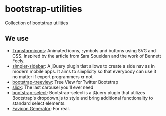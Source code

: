 # bootstrap-utilities
Collection of bootstrap utilities

## We use

* [Transformicons](http://www.transformicons.com/): Animated icons, symbols and buttons using SVG and CSS. Inspired by the article from Sara Soueidan and the work of Bennett Feely.
* [simpler-sidebar](https://simple-sidebar.github.io/simpler-sidebar/): A jQuery plugin that allows to create a side nav as in modern mobile apps. It aims to simplicity so that everybody can use it no matter if expert programmers or not
* [bootstrap-treeview](https://jonmiles.github.io/bootstrap-treeview/): Tree View for Twitter Bootstrap
* [slick](https://kenwheeler.github.io/slick/): The last carousel you'll ever need
* [bootstrap-select](https://silviomoreto.github.io/bootstrap-select/): Bootstrap-select is a jQuery plugin that utilizes Bootstrap's dropdown.js to style and bring additional functionality to standard select elements.
* [Favicon Generator](https://realfavicongenerator.net/): For real.
